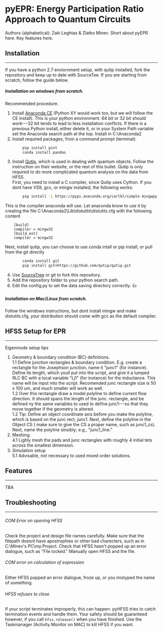 # pyEPR: Energy Participation Ratio Approach to Quantum Circuits 
Authors (alphabetical): Zaki Leghtas & Zlatko Minev.
Short about pyEPR here. Key features here.


## Installation
-------------
If you have a python 2.7 enviornment setup, with qutip installed, fork the repository and keep up to date with SourceTee. If you are starting from scratch, follow the guide below.

##### Installation on windows from scratch.
Recommended procedure.   
1. Install [Anaconda CE](https://www.continuum.io/downloads) (Python XY would work too, but we will follow the CE install). This is your python environment.  64 bit or 32 bit should work---32 bit tends to lead to less installation conflicts. If there is a previous Python install, either delete it, or in your System Path variable set the Anaconda search path at the top. Install in C:\Anaconda2 <br /> 
2. Install required packages, from a command prompt (terminal):   
```sh
        pip install pint 
        conda install pandas
```   
3. Install [Qutip](http://qutip.org/), which is used in dealing with quantum objects. Follow the instruction on their website, or the rest of this bullet. Qutip is only required to do more complicated quantum analysis on the data from HFSS.   
First, you need to install a C compiler, since Qutip uses Cython. If you dont have VS9, gcc, or mingw installed, the following works:   
```sh
        pip install -i https://pypi.anaconda.org/carlkl/simple mingwpy
```   
This is the compiler anaconda will use. Let anaconda know to use it by creating the file C:\Anaconda2\Lib\distutils\distutils.cfg with the following content   
```
    [build]
    compiler = mingw32    
    [build_ext]
    compiler = mingw32
```   
Next, install qutip, you can choose to use conda intall or pip install, or pull from the git directly   
```sh
        conda install git
        pip install git+https://github.com/qutip/qutip.git
 ```
 4. Use [SourceTree](https://www.sourcetreeapp.com/) or git to fork this repository.   
 5. Add the repository folder to your python search path.    
 6. Edit the config.py  to set the data saving directory correctly. :+1:     
  
 
##### Installation on Mac/Linux from scratch.   
Follow the windows instructions, but dont install mingw and make distutils.cfg, your distribution should come with gcc as the default compiler.    

## HFSS Setup for EPR 
-------------
Eigenmode setup tips   
1. Geometry & boundary condition (BC) definitions.   
  1.1 Define junction rectangles & boundary condition. E.g. create a rectangle for the Josephson junction, name it "junc1" (for instance). Define its length, which youll put into the script, and give it a lumped RLC BC with a local variable "Lj1" (for instance) for the inductance. This name will be input into the script.   Recomended junc rectangle size is 50 x 100 um, and much smaller will work as well.    
  1.2 Over this rectangle draw a model polyline to define current flow direction. It should spans the length of the junc. rectangle, and be defined ny the same variables to used to define junc1---so that they move together if the geometry is altered.    
  1.2 Tip: Define an object coordinate axis before you make the polyline, which is based on the junc rect, junc1. Next, define the polyline in the Object CS ( make sure to give the CS a proper name, such as junc1_cs). Next, name the polyline sinsibly; e.g., "junc1_line."   
4. Meshing.   
 4.1 Lighly mesh the pads and junc rectangles with roughly 4 initial tets across the smallest dimension.    
5. Simulation setup    
 5.1 Advisable, not necessary to used mixed order solutions.    

## Features
---------------------
TBA   

## Troubleshooting
---------------------

###### COM Error on opening HFSS 
Check the project and design file names carefully. Make sure that the filepath doesnt have apostrophies or other bad charecters, such as in C:\\Minev's PC\\my:Project.  Check that HFSS hasn't popped up an error dialogue, such as "File locked." Manually open HFSS and the file.    

###### COM error on calculation of expression
Either HFSS popped an error dialogue, froze up, or you mistyped the name of something.    

###### HFSS refuses to close
If your script terminates improperly, this can happen. pyHFSS tries to catch termination events and handle them. Your safety should be guaranteed however, if you call `hfss.release()` when you have finished. Use the Taskmanager (Activity Monitor on MAC) to kill HFSS if you want.   
